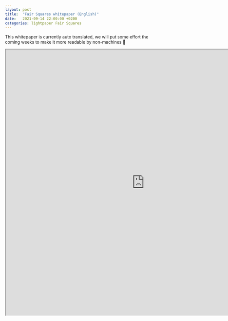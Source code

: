 ```yaml
---
layout: post
title:  "Fair Squares whitepaper (English)"
date:   2021-09-14 22:00:00 +0200
categories: lightpaper Fair Squares
---
```


This whitepaper is currently auto translated, we will put some effort the coming weeks to make it more readable by non-machines 💚

<iframe src="https://drive.google.com/file/d/1UfkcNfSwlIO54bKvv6tiZl6WnT918uxY/preview" width="910" height="875" allow="autoplay"></iframe>